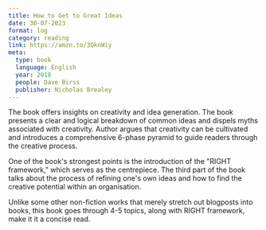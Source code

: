 ```yaml
---
title: How to Get to Great Ideas
date: 30-07-2023
format: log
category: reading
link: https://amzn.to/3QknWiy
meta: 
  type: book
  language: English
  year: 2018
  people: Dave Birss
  publisher: Nicholas Brealey
---
```


The book offers insights on creativity and idea generation. The book presents a clear and logical breakdown of common ideas and dispels myths associated with creativity. Author argues that creativity can be cultivated and introduces a comprehensive 6-phase pyramid to guide readers through the creative process.

One of the book's strongest points is the introduction of the "RIGHT framework," which serves as the centrepiece. The third part of the book talks about the process of refining one's own ideas and how to find the creative potential within an organisation.

Unlike some other non-fiction works that merely stretch out blogposts into books, this book goes through 4-5 topics, along with RIGHT framework, make it it a concise read.